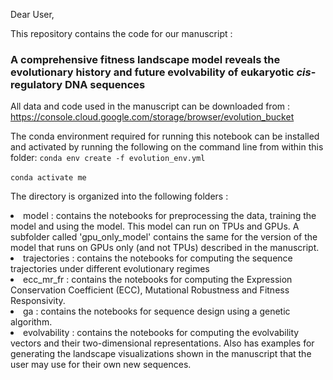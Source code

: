 Dear User,

This repository contains the code for our manuscript : 

### A comprehensive fitness landscape model reveals the evolutionary history and future evolvability of eukaryotic <i>cis</i>-regulatory DNA sequences

All data and code used in the manuscript can be downloaded from : https://console.cloud.google.com/storage/browser/evolution_bucket

The conda environment required for running this notebook can be installed and activated by running the following on the command line from within this folder: 
<code>conda env create -f evolution_env.yml </code>  \
<code>conda activate me</code>


The directory is organized into the following folders :
<li> model : contains the notebooks for preprocessing the data, training the model and using the model. This model can run on TPUs and GPUs. A subfolder called 'gpu_only_model' contains the same for the version of the model that runs on GPUs only (and not TPUs) described in the manuscript.
    
<li> trajectories : contains the notebooks for computing the sequence trajectories under different evolutionary regimes
    
<li> ecc_mr_fr : contains the notebooks for computing the Expression Conservation Coefficient (ECC), Mutational Robustness and Fitness Responsivity.
    
<li> ga : contains the notebooks for sequence design using a genetic algorithm.
    
<li> evolvability : contains the notebooks for computing the evolvability vectors and their two-dimensional representations. Also has examples for generating the landscape visualizations shown in the manuscript that the user may use for their own new sequences.
    
